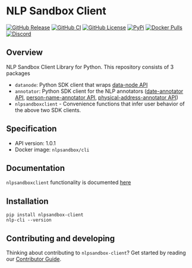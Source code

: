 # NLP Sandbox Client

[![GitHub Release](https://img.shields.io/github/release/nlpsandbox/nlpsandbox-client.svg?include_prereleases&color=94398d&labelColor=555555&logoColor=ffffff&style=for-the-badge&logo=github)](https://github.com/nlpsandbox/nlpsandbox-client/releases)
[![GitHub CI](https://img.shields.io/github/workflow/status/nlpsandbox/nlpsandbox-client/ci.svg?color=94398d&labelColor=555555&logoColor=ffffff&style=for-the-badge&logo=github)](https://github.com/nlpsandbox/nlpsandbox-client)
[![GitHub License](https://img.shields.io/github/license/nlpsandbox/nlpsandbox-client.svg?color=94398d&labelColor=555555&logoColor=ffffff&style=for-the-badge&logo=github)](https://github.com/nlpsandbox/nlpsandbox-client)
[![PyPi](https://img.shields.io/pypi/v/nlpsandbox-client.svg?color=94398d&labelColor=555555&logoColor=ffffff&style=for-the-badge&label=PyPi&logo=PyPi)](https://pypi.org/project/nlpsandbox-client)
[![Docker Pulls](https://img.shields.io/docker/pulls/nlpsandbox/cli.svg?color=94398d&labelColor=555555&logoColor=ffffff&style=for-the-badge&label=pulls&logo=docker)](https://hub.docker.com/r/nlpsandbox/cli)
[![Discord](https://img.shields.io/discord/770484164393828373.svg?color=94398d&labelColor=555555&logoColor=ffffff&style=for-the-badge&label=Discord&logo=discord)](https://discord.gg/Zb4ymtF "Realtime support / chat with the community and the team")

## Overview
NLP Sandbox Client Library for Python.  This repository consists of 3 packages

- `datanode`: Python SDK client that wraps [data-node API](https://nlpsandbox.github.io/nlpsandbox-schemas/data-node/latest/openapi.json)
- `annotator`: Python SDK client for the NLP annotators ([date-annotator API](https://nlpsandbox.github.io/nlpsandbox-schemas/date-annotator/latest/openapi.json), [person-name-annotator API](https://nlpsandbox.github.io/nlpsandbox-schemas/person-name-annotator/latest/openapi.json), [physical-address-annotator API](https://nlpsandbox.github.io/nlpsandbox-schemas/physical-address-annotator/latest/openapi.json))
- `nlpsandboxclient` - Convenience functions that infer user behavior of the above two SDK clients.

## Specification
- API version: 1.0.1
- Docker image: `nlpsandbox/cli`

<!-- 
## Usage

1. Create the file that contains the future environment variables

        cp .env.sample .env

2. Update the configuration values in *.env*. Set the values of `SYNAPSE_USERNAME`
   and `SYNAPSE_APIKEY` with the credentials of your Synapse account.

3. Export the variables defined in .env to environment variables

        export $(grep -v '^#' .env | xargs -d '\n') -->

## Documentation

`nlpsandboxclient` functionality is documented [here](https://nlpsandbox.github.io/nlpsandbox-client/)

## Installation

```
pip install nlpsandbox-client
nlp-cli --version
```

## Contributing and developing

Thinking about contributing to `nlpsandbox-client`? Get started by reading our [Contributor Guide](CONTRIBUTING.md).
